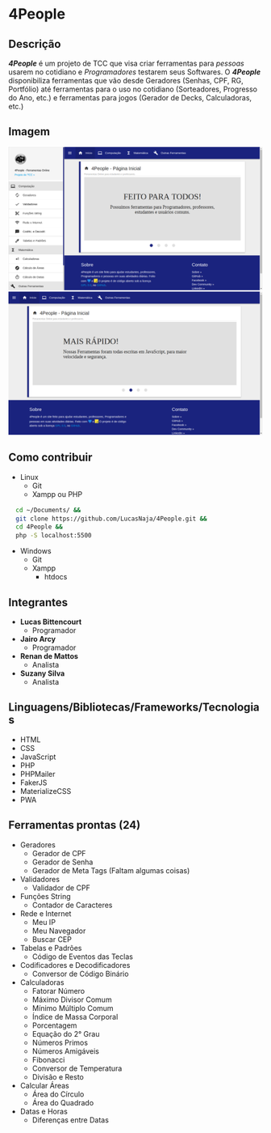 # 4People

## Descrição
  **_4People_** é um projeto de TCC que visa criar ferramentas para _pessoas_ usarem no cotidiano e _Programadores_ testarem seus Softwares.
  O **_4People_** disponibiliza ferramentas que vão desde Geradores (Senhas, CPF, RG, Portfólio) até ferramentas para o uso no cotidiano (Sorteadores, Progresso do Ano, etc.) e ferramentas para jogos (Gerador de Decks, Calculadoras, etc.)

## Imagem
  ![4people](assets/images/4People.png "4People - Início")
	![4people](assets/images/4People_2.png "4People - Início")

## Como contribuir
  - Linux
    - Git
    - Xampp ou PHP

  ```sh
    cd ~/Documents/ &&
    git clone https://github.com/LucasNaja/4People.git &&
    cd 4People &&
    php -S localhost:5500
  ```

  - Windows
    - Git
    - Xampp
      - htdocs

## Integrantes
  - **Lucas Bittencourt**
    - Programador
  - **Jairo Arcy**
    - Programador
  - **Renan de Mattos**
    - Analista
  - **Suzany Silva**
    - Analista

## Linguagens/Bibliotecas/Frameworks/Tecnologias
  - HTML
  - CSS
  - JavaScript 
  - PHP
  - PHPMailer
  - FakerJS
  - MaterializeCSS
  - PWA

## Ferramentas prontas (24)
  - Geradores
    - Gerador de CPF
    - Gerador de Senha
    - Gerador de Meta Tags (Faltam algumas coisas)
  - Validadores
    - Validador de CPF
  - Funções String
    - Contador de Caracteres
  - Rede e Internet
    - Meu IP
    - Meu Navegador
    - Buscar CEP
  - Tabelas e Padrões
    - Código de Eventos das Teclas
  - Codificadores e Decodificadores
    - Conversor de Código Binário
  - Calculadoras
    - Fatorar Número
    - Máximo Divisor Comum
    - Mínimo Múltiplo Comum
    - Índice de Massa Corporal
    - Porcentagem
    - Equação do 2° Grau
    - Números Primos
    - Números Amigáveis
    - Fibonacci
    - Conversor de Temperatura
    - Divisão e Resto
  - Calcular Áreas
    - Área do Círculo
    - Área do Quadrado
  - Datas e Horas
    - Diferenças entre Datas